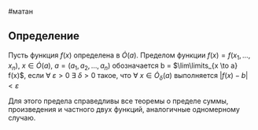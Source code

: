 #матан 
## Определение
Пусть функция $f(x)$ определена в $\dot{O}(a)$. Пределом функции $f(x) = f(x_1, \dots, x_n), \ x \in \dot{O}(a), \ a = (a_1, a_2, \dots, a_n)$ обозначается b = $\lim\limits_{x \to a} f(x)$, если $\forall \ \varepsilon > 0 \ \exists \ \delta > 0$ такое, что $\forall \ x \in \dot{O}_{\delta}(a)$ выполняется $|f(x) - b| < \varepsilon$

Для этого предела справедливы все теоремы о пределе суммы, произведения и частного двух функций, аналогичные одномерному случаю. 